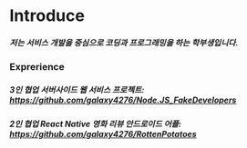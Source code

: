 # Introduce

##### 저는 서비스 개발을 중심으로 코딩과 프로그래밍을 하는 학부생입니다.
### Exprerience
##### 3인 협업 서버사이드 웹 서비스 프로젝트: https://github.com/galaxy4276/Node.JS_FakeDevelopers
##### 2인 협업 React Native 영화 리뷰 안드로이드 어플: https://github.com/galaxy4276/RottenPotatoes
